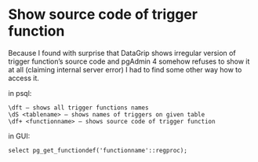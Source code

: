 # Show source code of trigger function
Because I found with surprise that DataGrip shows irregular version of trigger function’s source code and pgAdmin 4 somehow refuses to show it at all (claiming internal server error) I had to find some other way how to access it.


in psql:
```
\dft – shows all trigger functions names
\dS <tablename> – shows names of triggers on given table
\df+ <functionname> – shows source code of trigger function
```
in GUI:
```
select pg_get_functiondef('functionname'::regproc);
```
